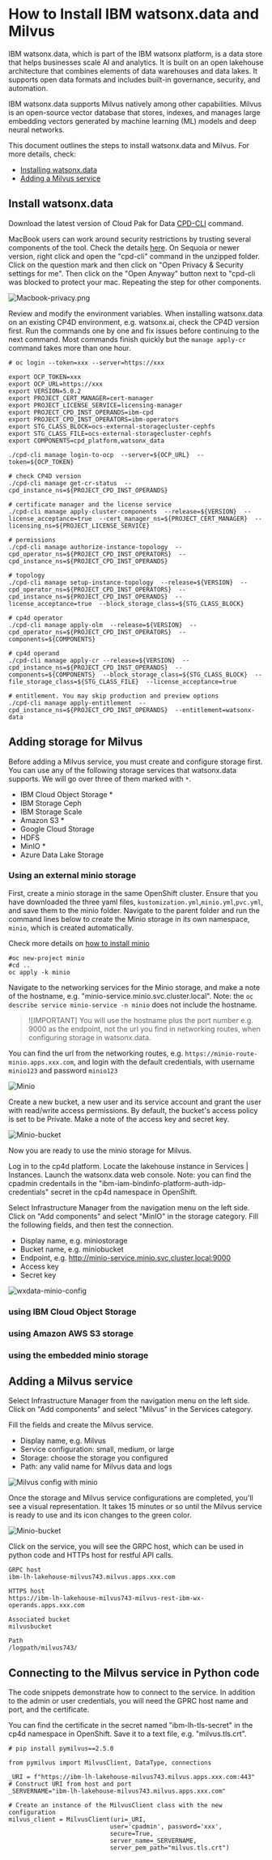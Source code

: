 # How to Install IBM watsonx.data and Milvus

IBM watsonx.data, which is part of the IBM watsonx platform, is a data store that helps businesses scale AI and analytics. It is built on an open lakehouse architecture that combines elements of data warehouses and data lakes. It supports open data formats and includes built-in governance, security, and automation. 

IBM watsonx.data supports Milvus natively among other capabilities. Milvus is an open-source vector database that stores, indexes, and manages large embedding vectors generated by machine learning (ML) models and deep neural networks.

This document outlines the steps to install watsonx.data and Milvus. For more details, check:
- [Installing watsonx.data](https://www.ibm.com/docs/en/watsonx/watsonxdata/2.0.x?topic=deployment-installing)
- [Adding a Milvus service](https://www.ibm.com/docs/en/watsonx/watsonxdata/2.0.x?topic=milvus-adding-service)

## Install watsonx.data

Download the latest version of Cloud Pak for Data [CPD-CLI](https://github.com/IBM/cpd-cli/releases) command. 

MacBook users can work around security restrictions by trusting several components of the tool. Check the details [here](https://www.ibm.com/docs/en/cloud-paks/cp-data/5.0.x?topic=cli-installing-cpd). On Sequoia or newer version, right click and open the "cpd-cli" command in the unzipped folder. Click on the question mark and then click on "Open Privacy & Security settings for me". Then click on the "Open Anyway" button next to "cpd-cli was blocked to protect your mac. Repeating the step for other components.

![Macbook-privacy.png](media/macbook-privacy-security.png)

Review and modify the environment variables. When installing watsonx.data on an existing CP4D environment, e.g. watsonx.ai, check the CP4D version first. Run the commands one by one and fix issues before continuing to the next command. Most commands finish quickly but the `manage apply-cr` command takes more than one hour.

```
# oc login --token=xxx --server=https://xxx

export OCP_TOKEN=xxx
export OCP_URL=https://xxx
export VERSION=5.0.2
export PROJECT_CERT_MANAGER=cert-manager
export PROJECT_LICENSE_SERVICE=licensing-manager
export PROJECT_CPD_INST_OPERANDS=ibm-cpd
export PROJECT_CPD_INST_OPERATORS=ibm-operators
export STG_CLASS_BLOCK=ocs-external-storagecluster-cephfs
export STG_CLASS_FILE=ocs-external-storagecluster-cephfs
export COMPONENTS=cpd_platform,watsonx_data

./cpd-cli manage login-to-ocp  --server=${OCP_URL}  --token=${OCP_TOKEN}

# check CP4D version
./cpd-cli manage get-cr-status  --cpd_instance_ns=${PROJECT_CPD_INST_OPERANDS}

# certificate manager and the license service
./cpd-cli manage apply-cluster-components  --release=${VERSION}  --license_acceptance=true  --cert_manager_ns=${PROJECT_CERT_MANAGER}  --licensing_ns=${PROJECT_LICENSE_SERVICE}

# permissions
./cpd-cli manage authorize-instance-topology  --cpd_operator_ns=${PROJECT_CPD_INST_OPERATORS}  --cpd_instance_ns=${PROJECT_CPD_INST_OPERANDS}

# topology
./cpd-cli manage setup-instance-topology  --release=${VERSION}  --cpd_operator_ns=${PROJECT_CPD_INST_OPERATORS}  --cpd_instance_ns=${PROJECT_CPD_INST_OPERANDS}  --license_acceptance=true  --block_storage_class=${STG_CLASS_BLOCK}

# cp4d operator
./cpd-cli manage apply-olm  --release=${VERSION}  --cpd_operator_ns=${PROJECT_CPD_INST_OPERATORS}  --components=${COMPONENTS}

# cp4d operand
./cpd-cli manage apply-cr --release=${VERSION}  --cpd_instance_ns=${PROJECT_CPD_INST_OPERANDS}  --components=${COMPONENTS}  --block_storage_class=${STG_CLASS_BLOCK}  --file_storage_class=${STG_CLASS_FILE}  --license_acceptance=true

# entitlement. You may skip production and preview options
./cpd-cli manage apply-entitlement  --cpd_instance_ns=${PROJECT_CPD_INST_OPERANDS}  --entitlement=watsonx-data

```

## Adding storage for Milvus

Before adding a Milvus service, you must create and configure storage first. You can use any of the following storage services that watsonx.data supports. We will go over three of them marked with `*`. 
- IBM Cloud Object Storage *
- IBM Storage Ceph
- IBM Storage Scale
- Amazon S3 *
- Google Cloud Storage
- HDFS
- MinIO *
- Azure Data Lake Storage

### Using an external minio storage

First, create a minio storage in the same OpenShift cluster. Ensure that you have downloaded the three yaml files, `kustomization.yml`,`minio.yml`,`pvc.yml`, and save them to the minio folder. Navigate to the parent folder and run the command lines below to create the Minio storage in its own namespace, `minio`, which is created automatically. 

Check more details on [how to install minio](https://min.io/docs/minio/kubernetes/openshift/operations/installation.html)

```
#oc new-project minio
#cd ..
oc apply -k minio
```

Navigate to the networking services for the Minio storage, and make a note of the hostname, e.g. "minio-service.minio.svc.cluster.local". Note: the `oc describe service minio-service -n minio` does not include the hostname.

> ![IMPORTANT] 
> You will use the hostname plus the port number e.g. 9000 as the endpoint, not the url you find in networking routes, when configuring storage in watsonx.data.

You can find the url from the networking routes, e.g. `https://minio-route-minio.apps.xxx.com`,  and login with the default credentials, with username `minio123` and password `minio123`

![Minio](media/minio.png)

Create a new bucket, a new user and its service account and grant the user with read/write access permissions. By default, the bucket's access policy is set to be Private. Make a note of the access key and secret key.

![Minio-bucket](media/minio-bucket.png)

Now you are ready to use the minio storage for Milvus. 

Log in to the cp4d platform. Locate the lakehouse instance in Services | Instances. Launch the watsonx.data web console. Note: you can find the cpadmin credentails in the "ibm-iam-bindinfo-platform-auth-idp-credentials" secret in the cp4d namespace in OpenShift.

Select Infrastructure Manager from the navigation menu on the left side. Click on "Add components" and select "MinIO" in the storage category. Fill the following fields, and then test the connection.

- Display name, e.g. miniostorage
- Bucket name, e.g. miniobucket
- Endpoint, e.g.  http://minio-service.minio.svc.cluster.local:9000
- Access key
- Secret key


![wxdata-minio-config](media/wxdata-minio-storage.png)

### using IBM Cloud Object Storage

### using Amazon AWS S3 storage

### using the embedded minio storage

## Adding a Milvus service

Select Infrastructure Manager from the navigation menu on the left side. Click on "Add components" and select "Milvus" in the Services category.

Fill the fields and create the Milvus service.

- Display name, e.g. Milvus
- Service configuration: small, medium, or large
- Storage: choose the storage you configured
- Path: any valid name for Milvus data and logs

![Milvus config with minio](media/milvus-config.png)

Once the storage and Milvus service configurations are completed, you'll see a visual representation. It takes 15 minutes or so until the Milvus service is ready to use and its icon changes to the green color.

![Minio-bucket](media/wxdata-infrastructure-manager.png)

Click on the service, you will see the GRPC host, which can be used in python code and HTTPs host for restful API calls.

```
GRPC host
ibm-lh-lakehouse-milvus743.milvus.apps.xxx.com

HTTPS host
https://ibm-lh-lakehouse-milvus743-milvus-rest-ibm-wx-operands.apps.xxx.com

Associated bucket
milvusbucket

Path
/logpath/milvus743/
```

## Connecting to the Milvus service in Python code

The code snippets demonstrate how to connect to the service. In addition to the admin or user credentials, you will need the GPRC host name and port, and the certificate. 

You can find the certificate in the secret named "ibm-lh-tls-secret" in the cp4d namespace in OpenShift. Save it to a text file, e.g. "milvus.tls.crt". 

```
# pip install pymilvus==2.5.0

from pymilvus import MilvusClient, DataType, connections

_URI = f"https://ibm-lh-lakehouse-milvus743.milvus.apps.xxx.com:443"  # Construct URI from host and port
_SERVERNAME="ibm-lh-lakehouse-milvus743.milvus.apps.xxx.com"

# Create an instance of the MilvusClient class with the new configuration
milvus_client = MilvusClient(uri=_URI, 
                            user='cpadmin', password='xxx',
                            secure=True,
                            server_name=_SERVERNAME,
                            server_pem_path="milvus.tls.crt")
```

